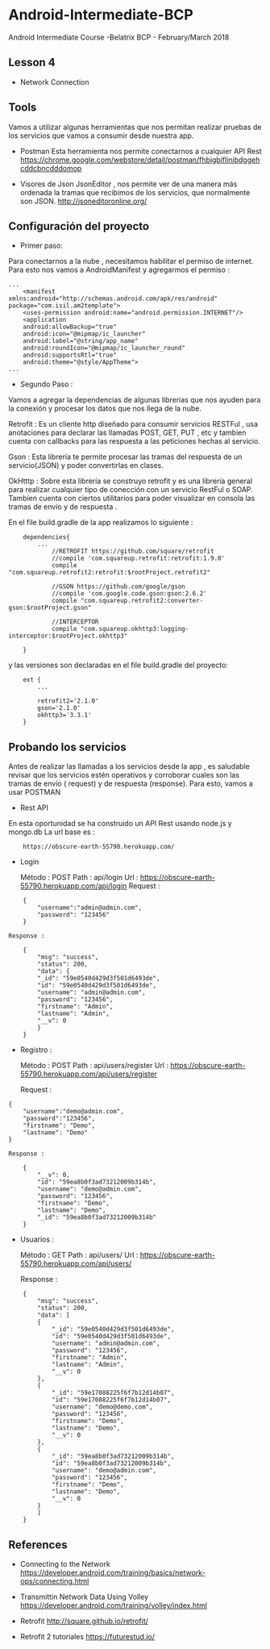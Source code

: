 # Android-Intermediate-BCP

Android Intermediate Course -Belatrix BCP - February/March 2018

## Lesson 4

  - Network Connection

## Tools

Vamos a utilizar algunas herramientas que nos permitan realizar pruebas de los servicios que vamos a consumir desde nuestra app.

- Postman
Esta herramienta nos permite conectarnos a cualquier API Rest
https://chrome.google.com/webstore/detail/postman/fhbjgbiflinjbdggehcddcbncdddomop

- Visores de Json
JsonEditor , nos permite ver de una manera más ordenada la tramas que recibimos de los servicios, que normalmente son JSON. http://jsoneditoronline.org/

## Configuración del proyecto

- Primer paso:

Para conectarnos a la nube , necesitamos habilitar el permiso de internet. Para esto nos vamos a AndroidManifest y agregarmos el permiso :

```
...
	<manifest xmlns:android="http://schemas.android.com/apk/res/android"
package="com.isil.am2template">
    <uses-permission android:name="android.permission.INTERNET"/>
    <application
	android:allowBackup="true"
	android:icon="@mipmap/ic_launcher"
	android:label="@string/app_name"
	android:roundIcon="@mipmap/ic_launcher_round"
	android:supportsRtl="true"
	android:theme="@style/AppTheme">
...
```

- Segundo Paso :

Vamos a agregar la dependencias de algunas librerias que nos ayuden para la conexión y procesar los datos que nos llega de la nube.

Retrofit : Es un cliente http diseñado para consumir servicios RESTFul , usa anotaciones para declarar las llamadas POST, GET, PUT , etc y tambien cuenta con callbacks para las respuesta a las peticiones hechas al servicio.

Gson : Esta librería te permite procesar las tramas del respuesta de un servicio(JSON) y poder convertirlas en clases.

OkHtttp : Sobre esta librería se construyo retrofit y es una librería general para realizar cualquier tipo de conección con un servicio RestFul o SOAP. Tambíen cuenta con ciertos utilitarios para poder visualizar en consola las tramas de envío y de respuesta . 

En el file build.gradle de la app realizamos lo siguiente :
		
```
	dependencies{
		...
		    //RETROFIT https://github.com/square/retrofit
		    //compile 'com.squareup.retrofit:retrofit:1.9.0'
		    compile "com.squareup.retrofit2:retrofit:$rootProject.retrofit2"

		    //GSON https://github.com/google/gson
		    //compile 'com.google.code.gson:gson:2.6.2'
		    compile "com.squareup.retrofit2:converter-gson:$rootProject.gson"

		    //INTERCEPTOR
		    compile "com.squareup.okhttp3:logging-interceptor:$rootProject.okhttp3"

	}
```

y las versiones son declaradas en el file build.gradle del proyecto:
		
```
	ext {
	    ...

	    retrofit2='2.1.0'
	    gson='2.1.0'
	    okhttp3='3.3.1'
	}
```
## Probando los servicios 
	
Antes de realizar las llamadas a los servicios desde la app , es saludable revisar que los servicios estén operativos y corroborar cuales son las tramas de envío ( request) y de respuesta (response).
Para esto, vamos a usar POSTMAN

- Rest API

En esta oportunidad se ha construido un API Rest usando node.js y mongo.db
La url base es :

```
	https://obscure-earth-55790.herokuapp.com/
```

- Login

	Método : POST
	Path : api/login
	Url : https://obscure-earth-55790.herokuapp.com/api/login
	Request :
```
	{
		"username":"admin@admin.com",
		"password": "123456"
	}
```
	Response :

```
	{
	    "msg": "success",
	    "status": 200,
	    "data": {
		"_id": "59e0540d429d3f501d6493de",
		"id": "59e0540d429d3f501d6493de",
		"username": "admin@admin.com",
		"password": "123456",
		"firstname": "Admin",
		"lastname": "Admin",
		"__v": 0
	    }
	}
```

- Registro :

	Método : POST
	Path : api/users/register
	Url : https://obscure-earth-55790.herokuapp.com/api/users/register

	Request :
```
{
	"username":"demo@admin.com",
	"password":"123456",
	"firstname": "Demo",
	"lastname": "Demo"
}
```
	Response :

```
	{
	    "__v": 0,
	    "id": "59ea8b0f3ad73212009b314b",
	    "username": "demo@admin.com",
	    "password": "123456",
	    "firstname": "Demo",
	    "lastname": "Demo",
	    "_id": "59ea8b0f3ad73212009b314b"
	}
```

- Usuarios :

	Método : GET
	Path : api/users/
	Url : https://obscure-earth-55790.herokuapp.com/api/users/

	Response :
```
	{
	    "msg": "success",
	    "status": 200,
	    "data": [
		{
		    "_id": "59e0540d429d3f501d6493de",
		    "id": "59e0540d429d3f501d6493de",
		    "username": "admin@admin.com",
		    "password": "123456",
		    "firstname": "Admin",
		    "lastname": "Admin",
		    "__v": 0
		},
		{
		    "_id": "59e17088225f6f7b12d14b07",
		    "id": "59e17088225f6f7b12d14b07",
		    "username": "demo@demo.com",
		    "password": "123456",
		    "firstname": "Demo",
		    "lastname": "Demo",
		    "__v": 0
		},
		{
		    "_id": "59ea8b0f3ad73212009b314b",
		    "id": "59ea8b0f3ad73212009b314b",
		    "username": "demo@admin.com",
		    "password": "123456",
		    "firstname": "Demo",
		    "lastname": "Demo",
		    "__v": 0
		}
	    ]
	}
```    
    
## References 

- Connecting to the Network https://developer.android.com/training/basics/network-ops/connecting.html

- Transmittin Network Data Using Volley https://developer.android.com/training/volley/index.html

- Retrofit http://square.github.io/retrofit/

- Retrofit 2 tutoriales https://futurestud.io/

